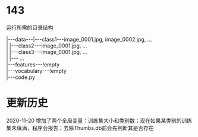 # 143  
运行所需的目录结构  
  
|---data---|---class1---image_0001.jpg, image_0002.jpg, ...  
|	     |---class2---image_0001.jpg, ...  
|	     |---class3---image_0001.jpg, ...  
|	     |---   ...  
|---features---!empty  
|---vocabulary---!empty  
|---code.py  

# 更新历史  
2020-11-20 增加了两个全局变量：训练集大小和类别数；现在如果某类别的训练集未填满，程序会报告；去除Thumbs.db前会先判断其是否存在

